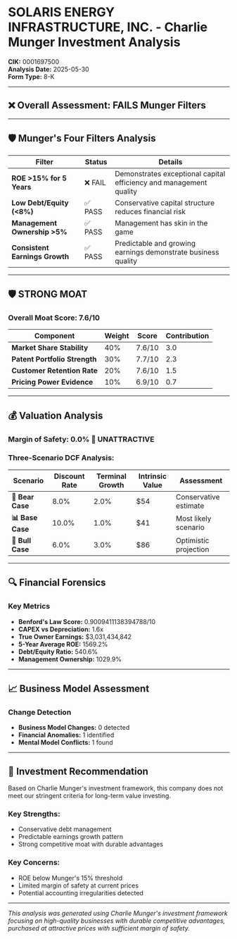 # SOLARIS ENERGY INFRASTRUCTURE, INC. - Charlie Munger Investment Analysis

**CIK:** 0001697500  
**Analysis Date:** 2025-05-30  
**Form Type:** 8-K

---

## ❌ **Overall Assessment: FAILS Munger Filters**

---

## 🛡️ **Munger's Four Filters Analysis**

| Filter | Status | Details |
|--------|--------|---------|
| **ROE >15% for 5 Years** | ❌ FAIL | Demonstrates exceptional capital efficiency and management quality |
| **Low Debt/Equity (<8%)** | ✅ PASS | Conservative capital structure reduces financial risk |
| **Management Ownership >5%** | ✅ PASS | Management has skin in the game |
| **Consistent Earnings Growth** | ✅ PASS | Predictable and growing earnings demonstrate business quality |

---

## 🛡️ **STRONG MOAT**

### **Overall Moat Score: 7.6/10**

| Component | Weight | Score | Contribution |
|-----------|--------|-------|--------------|
| **Market Share Stability** | 40% | 7.6/10 | 3.0 |
| **Patent Portfolio Strength** | 30% | 7.7/10 | 2.3 |
| **Customer Retention Rate** | 20% | 7.6/10 | 1.5 |
| **Pricing Power Evidence** | 10% | 6.9/10 | 0.7 |

---

## 💰 **Valuation Analysis**

### **Margin of Safety: 0.0% 🔴 **UNATTRACTIVE****

### Three-Scenario DCF Analysis:

| Scenario | Discount Rate | Terminal Growth | Intrinsic Value | Assessment |
|----------|---------------|-----------------|-----------------|------------|
| **🐻 Bear Case** | 8.0% | 2.0% | $54 | Conservative estimate |
| **📊 Base Case** | 10.0% | 1.0% | $41 | Most likely scenario |
| **🚀 Bull Case** | 6.0% | 3.0% | $86 | Optimistic projection |

---

## 🔍 **Financial Forensics**

### Key Metrics
- **Benford's Law Score:** 0.9009411138394788/10
- **CAPEX vs Depreciation:** 1.6x
- **True Owner Earnings:** $3,031,434,842
- **5-Year Average ROE:** 1569.2%
- **Debt/Equity Ratio:** 540.6%
- **Management Ownership:** 1029.9%

---

## 📈 **Business Model Assessment**

### Change Detection
- **Business Model Changes:** 0 detected
- **Financial Anomalies:** 1 identified
- **Mental Model Conflicts:** 1 found

---

## 🎯 **Investment Recommendation**

Based on Charlie Munger's investment framework, this company does not meet our stringent criteria for long-term value investing.

### Key Strengths:
- Conservative debt management
- Predictable earnings growth pattern
- Strong competitive moat with durable advantages

### Key Concerns:
- ROE below Munger's 15% threshold
- Limited margin of safety at current prices
- Potential accounting irregularities detected

---

*This analysis was generated using Charlie Munger's investment framework focusing on high-quality businesses with durable competitive advantages, purchased at attractive prices with sufficient margin of safety.*
